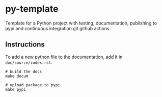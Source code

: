 # py-template

Template for a Python project with testing, documentation, publishing to pypi and continuous integration git github actions.

## Instructions

To add a new python file to the documentation, add it in `doc/source/index.rst`.

```
# build the docs
make docum

# upload package to pypi
make pypi
```